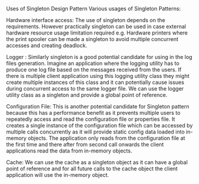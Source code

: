 Uses of Singleton Design Pattern
Various usages of Singleton Patterns:

Hardware interface access: The use of singleton depends on the requirements. However practically singleton can be used in case external hardware resource usage limitation required e.g. Hardware printers where the print spooler can be made a singleton to avoid multiple concurrent accesses and creating deadlock.

Logger : Similarly singleton is a good potential candidate for using in the log files generation. Imagine an application where the logging utility has to produce one log file based on the messages received from the users. If there is multiple client application using this logging utility class they might create multiple instances of this class and it can potentially cause issues during concurrent access to the same logger file. We can use the logger utility class as a singleton and provide a global point of reference.

Configuration File: This is another potential candidate for Singleton pattern because this has a performance benefit as it prevents multiple users to repeatedly access and read the configuration file or properties file. It creates a single instance of the configuration file which can be accessed by multiple calls concurrently as it will provide static config data loaded into in-memory objects. The application only reads from the configuration file at the first time and there after from second call onwards the client applications read the data from in-memory objects.

Cache: We can use the cache as a singleton object as it can have a global point of reference and for all future calls to the cache object the client application will use the in-memory object.
